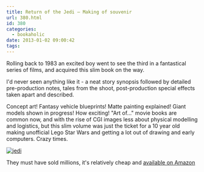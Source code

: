 ```yaml
---
title: Return of the Jedi – Making of souvenir
url: 380.html
id: 380
categories:
  - bookaholic
date: 2013-01-02 09:00:42
tags:
---
```


Rolling back to 1983 an excited boy went to see the third in a fantastical series of films, and acquired this slim book on the way. 

I'd never seen anything like it - a neat story synopsis followed by detailed pre-production notes, tales from the shoot, post-production special effects taken apart and described. 

Concept art! Fantasy vehicle blueprints! Matte painting explained! Giant models shown in progress! How exciting! "Art of..." movie books are common now, and with the rise of CGI images less about physical modelling and logistics, but this slim volume was just the ticket for a 10 year old making unofficial Lego Star Wars and getting a lot out of drawing and early computers. Crazy times. 

[![jedi](/wpimages/2012/12/jedi.jpg)](/wpimages/2012/12/jedi.jpg)

They must have sold millions, it's relatively cheap and [available on Amazon](http://www.amazon.co.uk/gp/product/B000XYJWM0/ref=as_li_ss_tl?ie=UTF8&camp=1634&creative=19450&creativeASIN=B000XYJWM0&linkCode=as2&tag=neuromantics-21 "This book on Amazon UK")